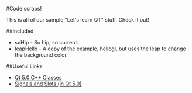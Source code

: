 #Code scraps!


This is all of our sample "Let's learn QT" stuff. Check it out!

##Included
* soHip - So hip, so current.
* leapHello - A copy of the example, hellogl, but uses the leap to change the background color.

##Useful Links
* [Qt 5.0 C++ Classes](http://qt-project.org/doc/qt-5.0/qtdoc/classes.html)
* [Signals and Slots (in Qt 5.0)](http://qt-project.org/doc/qt-5.0/qtcore/signalsandslots.html)
